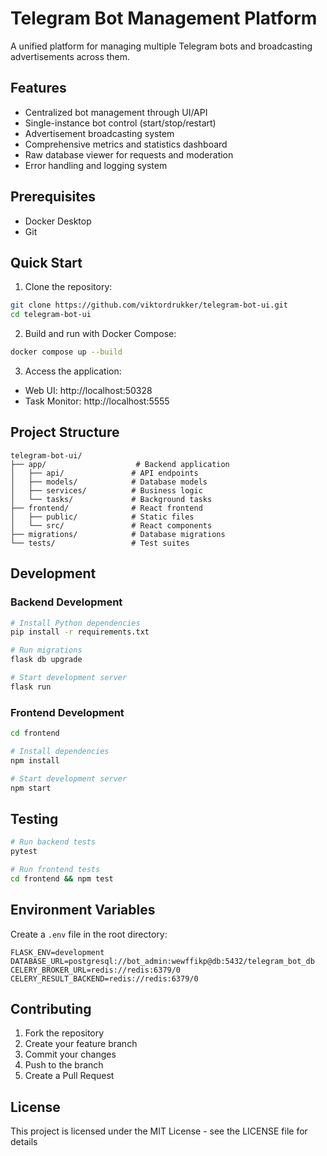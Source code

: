 # Telegram Bot Management Platform

A unified platform for managing multiple Telegram bots and broadcasting advertisements across them.

## Features

- Centralized bot management through UI/API
- Single-instance bot control (start/stop/restart)
- Advertisement broadcasting system
- Comprehensive metrics and statistics dashboard
- Raw database viewer for requests and moderation
- Error handling and logging system

## Prerequisites

- Docker Desktop
- Git

## Quick Start

1. Clone the repository:
```bash
git clone https://github.com/viktordrukker/telegram-bot-ui.git
cd telegram-bot-ui
```

2. Build and run with Docker Compose:
```bash
docker compose up --build
```

3. Access the application:
- Web UI: http://localhost:50328
- Task Monitor: http://localhost:5555

## Project Structure

```
telegram-bot-ui/
├── app/                    # Backend application
│   ├── api/               # API endpoints
│   ├── models/            # Database models
│   ├── services/          # Business logic
│   └── tasks/             # Background tasks
├── frontend/              # React frontend
│   ├── public/            # Static files
│   └── src/               # React components
├── migrations/            # Database migrations
└── tests/                 # Test suites
```

## Development

### Backend Development
```bash
# Install Python dependencies
pip install -r requirements.txt

# Run migrations
flask db upgrade

# Start development server
flask run
```

### Frontend Development
```bash
cd frontend

# Install dependencies
npm install

# Start development server
npm start
```

## Testing

```bash
# Run backend tests
pytest

# Run frontend tests
cd frontend && npm test
```

## Environment Variables

Create a `.env` file in the root directory:

```env
FLASK_ENV=development
DATABASE_URL=postgresql://bot_admin:wewffikp@db:5432/telegram_bot_db
CELERY_BROKER_URL=redis://redis:6379/0
CELERY_RESULT_BACKEND=redis://redis:6379/0
```

## Contributing

1. Fork the repository
2. Create your feature branch
3. Commit your changes
4. Push to the branch
5. Create a Pull Request

## License

This project is licensed under the MIT License - see the LICENSE file for details